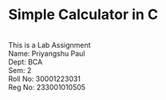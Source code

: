 # Simple Calculator in C
<br>
This is a Lab Assignment
<br>
Name: Priyangshu Paul
<br>
Dept: BCA
<br>
Sem: 2
<br>
Roll No: 30001223031
<br>
Reg No: 233001010505



